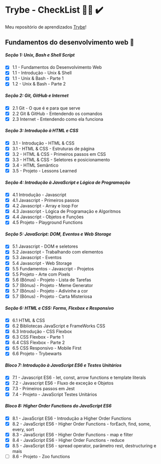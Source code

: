 # Trybe - CheckList :man_student: ✔️
Meu repositório de aprendizados [Trybe](https://www.betrybe.com/)!

## Fundamentos do desenvolvimento web :construction:

##### Seção 1: Unix, Bash e Shell Script

- [x] 1.1 - Fundamentos do Desenvolvimento Web
- [x] 1.1 - Introdução - Unix & Shell
- [x] 1.1 - Unix & Bash - Parte 1
- [x] 1.2 - Unix & Bash - Parte 2

##### Seção 2: Git, GitHub e Internet

- [x] 2.1 Git - O que é e para que serve
- [x] 2.2 Git & GitHub - Entendendo os comandos
- [x] 2.3 Internet - Entendendo como ela funciona

##### Seção 3: Introdução à HTML e CSS

- [x] 3.1 - Introdução - HTML & CSS
- [x] 3.1 - HTML & CSS - Estruturas de página
- [x] 3.2 - HTML & CSS - Primeiros passos em CSS
- [x] 3.3 - HTML & CSS - Seletores e posicionamento
- [x] 3.4 - HTML Semântico
- [x] 3.5 - Projeto - Lessons Learned

##### Seção 4: Introdução à JavaScript e Lógica de Programação

- [x] 4.1 Introdução - Javascript
- [x] 4.1 Javascript - Primeiros passos
- [x] 4.2 Javascript - Array e loop For
- [x] 4.3 Javascript - Lógica de Programação e Algoritmos
- [x] 4.4 Javascript - Objetos e Funções
- [x] 4.5 Projeto - Playground Functions

##### Seção 5: JavaScript: DOM, Eventos e Web Storage

- [x] 5.1 Javascript - DOM e seletores
- [x] 5.2 Javascript - Trabalhando com elementos
- [x] 5.3 Javascript - Eventos
- [x] 5.4 Javascript - Web Storage
- [x] 5.5 Fundamentos  - Javascript - Projetos
- [x] 5.5 Projeto - Arte com Pixels
- [x] 5.6 (Bônus) - Projeto - Lista de Tarefas
- [x] 5.7 (Bônus) - Projeto - Meme Generator
- [x] 5.7 (Bônus) - Projeto - Adivinhe a cor
- [x] 5.7 (Bônus) - Projeto - Carta Misteriosa

##### Seção 6: HTML e CSS: Forms, Flexbox e Responsivo

- [x] 6.1 HTML & CSS
- [x] 6.2 Bibliotecas JavaScript e FrameWorks CSS
- [x] 6.3 Introdução - CSS Flexbox
- [x] 6.3 CSS Flexbox - Parte 1
- [x] 6.4 CSS Flexbox - Parte 2
- [x] 6.5 CSS Responsivo - Mobile First
- [x] 6.6 Projeto - Trybewarts

##### Bloco 7: Introdução à JavaScript ES6 e Testes Unitários

- [x] 7.1 - Javascript ES6 - let, const, arrow functions e template literals
- [x] 7.2 - Javascript ES6 - Fluxo de exceção e Objetos
- [x] 7.3 - Primeiros passos em Jest
- [x] 7.4 - Projeto - JavaScript Testes Unitários

##### Bloco 8: Higher Order Functions do JavaScript ES6

- [x] 8.1 - JavaScript ES6 - Introdução a Higher Order Functions
- [x] 8.2 - JavaScript ES6 - Higher Order Functions - forEach, find, some, every, sort
- [x] 8.3 - JavaScript ES6 - Higher Order Functions - map e filter
- [x] 8.4 - JavaScript ES6 - Higher Order Functions - reduce
- [x] 8.5 - JavaScript ES6 - spread operator, parâmetro rest, destructuring e mais
- [ ] 8.6 - Projeto - Zoo functions
